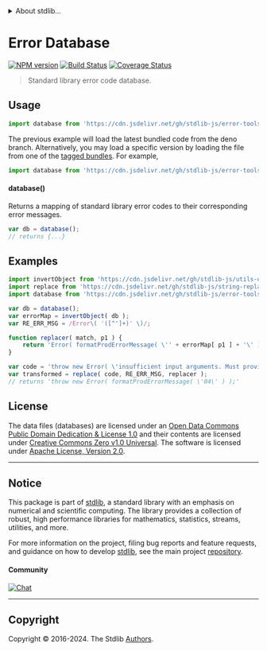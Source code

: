 <!--

@license Apache-2.0

Copyright (c) 2022 The Stdlib Authors.

Licensed under the Apache License, Version 2.0 (the "License");
you may not use this file except in compliance with the License.
You may obtain a copy of the License at

   http://www.apache.org/licenses/LICENSE-2.0

Unless required by applicable law or agreed to in writing, software
distributed under the License is distributed on an "AS IS" BASIS,
WITHOUT WARRANTIES OR CONDITIONS OF ANY KIND, either express or implied.
See the License for the specific language governing permissions and
limitations under the License.

-->


<details>
  <summary>
    About stdlib...
  </summary>
  <p>We believe in a future in which the web is a preferred environment for numerical computation. To help realize this future, we've built stdlib. stdlib is a standard library, with an emphasis on numerical and scientific computation, written in JavaScript (and C) for execution in browsers and in Node.js.</p>
  <p>The library is fully decomposable, being architected in such a way that you can swap out and mix and match APIs and functionality to cater to your exact preferences and use cases.</p>
  <p>When you use stdlib, you can be absolutely certain that you are using the most thorough, rigorous, well-written, studied, documented, tested, measured, and high-quality code out there.</p>
  <p>To join us in bringing numerical computing to the web, get started by checking us out on <a href="https://github.com/stdlib-js/stdlib">GitHub</a>, and please consider <a href="https://opencollective.com/stdlib">financially supporting stdlib</a>. We greatly appreciate your continued support!</p>
</details>

# Error Database

[![NPM version][npm-image]][npm-url] [![Build Status][test-image]][test-url] [![Coverage Status][coverage-image]][coverage-url] <!-- [![dependencies][dependencies-image]][dependencies-url] -->

> Standard library error code database.



<section class="usage">

## Usage

```javascript
import database from 'https://cdn.jsdelivr.net/gh/stdlib-js/error-tools-database@deno/mod.js';
```
The previous example will load the latest bundled code from the deno branch. Alternatively, you may load a specific version by loading the file from one of the [tagged bundles](https://github.com/stdlib-js/error-tools-database/tags). For example,

```javascript
import database from 'https://cdn.jsdelivr.net/gh/stdlib-js/error-tools-database@v0.2.1-deno/mod.js';
```

#### database()

Returns a mapping of standard library error codes to their corresponding error messages.

```javascript
var db = database();
// returns {...}
```

</section>

<!-- /.usage -->

<section class="examples">

## Examples

<!-- eslint no-undef: "error" -->

```javascript
import invertObject from 'https://cdn.jsdelivr.net/gh/stdlib-js/utils-object-inverse@deno/mod.js';
import replace from 'https://cdn.jsdelivr.net/gh/stdlib-js/string-replace@deno/mod.js';
import database from 'https://cdn.jsdelivr.net/gh/stdlib-js/error-tools-database@deno/mod.js';

var db = database();
var errorMap = invertObject( db );
var RE_ERR_MSG = /Error\( '([^']+)' \)/;

function replacer( match, p1 ) {
    return 'Error( formatProdErrorMessage( \'' + errorMap[ p1 ] + '\' ) )';
}

var code = 'throw new Error( \'insufficient input arguments. Must provide at least one iterator function.\' );';
var transformed = replace( code, RE_ERR_MSG, replacer );
// returns 'throw new Error( formatProdErrorMessage( \'04\' ) );'
```

</section>

<!-- /.examples -->

<!-- <license> -->

## License

The data files (databases) are licensed under an [Open Data Commons Public Domain Dedication & License 1.0][pddl-1.0] and their contents are licensed under [Creative Commons Zero v1.0 Universal][cc0]. The software is licensed under [Apache License, Version 2.0][apache-license].

<!-- </license> -->

<!-- Section for related `stdlib` packages. Do not manually edit this section, as it is automatically populated. -->

<section class="related">

</section>

<!-- /.related -->

<!-- Section for all links. Make sure to keep an empty line after the `section` element and another before the `/section` close. -->


<section class="main-repo" >

* * *

## Notice

This package is part of [stdlib][stdlib], a standard library with an emphasis on numerical and scientific computing. The library provides a collection of robust, high performance libraries for mathematics, statistics, streams, utilities, and more.

For more information on the project, filing bug reports and feature requests, and guidance on how to develop [stdlib][stdlib], see the main project [repository][stdlib].

#### Community

[![Chat][chat-image]][chat-url]

---

## Copyright

Copyright &copy; 2016-2024. The Stdlib [Authors][stdlib-authors].

</section>

<!-- /.stdlib -->

<!-- Section for all links. Make sure to keep an empty line after the `section` element and another before the `/section` close. -->

<section class="links">

[npm-image]: http://img.shields.io/npm/v/@stdlib/error-tools-database.svg
[npm-url]: https://npmjs.org/package/@stdlib/error-tools-database

[test-image]: https://github.com/stdlib-js/error-tools-database/actions/workflows/test.yml/badge.svg?branch=v0.2.1
[test-url]: https://github.com/stdlib-js/error-tools-database/actions/workflows/test.yml?query=branch:v0.2.1

[coverage-image]: https://img.shields.io/codecov/c/github/stdlib-js/error-tools-database/main.svg
[coverage-url]: https://codecov.io/github/stdlib-js/error-tools-database?branch=main

<!--

[dependencies-image]: https://img.shields.io/david/stdlib-js/error-tools-database.svg
[dependencies-url]: https://david-dm.org/stdlib-js/error-tools-database/main

-->

[chat-image]: https://img.shields.io/gitter/room/stdlib-js/stdlib.svg
[chat-url]: https://app.gitter.im/#/room/#stdlib-js_stdlib:gitter.im

[stdlib]: https://github.com/stdlib-js/stdlib

[stdlib-authors]: https://github.com/stdlib-js/stdlib/graphs/contributors

[umd]: https://github.com/umdjs/umd
[es-module]: https://developer.mozilla.org/en-US/docs/Web/JavaScript/Guide/Modules

[deno-url]: https://github.com/stdlib-js/error-tools-database/tree/deno
[deno-readme]: https://github.com/stdlib-js/error-tools-database/blob/deno/README.md
[umd-url]: https://github.com/stdlib-js/error-tools-database/tree/umd
[umd-readme]: https://github.com/stdlib-js/error-tools-database/blob/umd/README.md
[esm-url]: https://github.com/stdlib-js/error-tools-database/tree/esm
[esm-readme]: https://github.com/stdlib-js/error-tools-database/blob/esm/README.md
[branches-url]: https://github.com/stdlib-js/error-tools-database/blob/main/branches.md

[pddl-1.0]: http://opendatacommons.org/licenses/pddl/1.0/

[cc0]: https://creativecommons.org/publicdomain/zero/1.0

[apache-license]: https://www.apache.org/licenses/LICENSE-2.0

<!-- <related-links> -->

<!-- </related-links> -->

</section>

<!-- /.links -->
